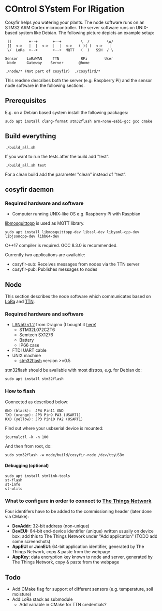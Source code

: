 # **CO**ntrol **SY**stem **F**or **IR**igation

Cosyfir helps you watering your plants. The node software runs on an STM32 ARM Cortex microcontroller. The server software runs on UNIX-based system like Debian. The following picture depicts an example setup:

     []        +--+       +--+         \  /        \o/
     []  <->   |  |  <->  |  |  <->   ( )( )  <->   |
     \/  LoRa  +--+       +--+  MQTT   (  )   SSH  / \

    Sensor    LoRaWAN     TTN          RPi        User
     Node     Gateway    Server       @home

    ./node/* (Not part of cosyfir)  ./cosyfird/*

This readme describes both the server (e.g. Raspberry Pi) and the sensor node software in the following sections.

## Prerequisites

E.g. on a Debian based system install the following packages:

    sudo apt install clang-format stm32flash arm-none-eabi-gcc gcc cmake

## Build everything

    ./build_all.sh

If you want to run the tests after the build add "test".

    ./build_all.sh test

For a clean build add the parameter "clean" instead of "test".

## cosyfir daemon

### Required hardware and software

* Computer running UNIX-like OS e.g. Raspberry Pi with Raspbian

[libmosquittopp](https://mosquitto.org/) is used as MQTT library.

    sudo apt install libmosquittopp-dev libssl-dev libyaml-cpp-dev libjsoncpp-dev libb64-dev

C++17 compiler is required. GCC 8.3.0 is recommended.

Currently two applications are available:

* cosyfir-sub: Receives messages from nodes via the TTN server
* cosyfir-pub: Publishes messages to nodes

## Node

This section describes the node software which communicates based on [LoRa](https://en.wikipedia.org/wiki/LoRa) and [TTN](https://www.thethingsnetwork.org/).

### Required hardware and software

* [LSN50 v1.2](http://www.dragino.com/products/lora-lorawan-end-node/item/128-lsn50.html) from Dragino (I bought it [here](https://www.exp-tech.de/plattformen/internet-of-things-iot/8377/dragino-lsn50-868-12-waterproof-long-range-wireless-lora-sensor-node))
  * STM32L072CZT6
  * Semtech SX1276
  * Battery
  * IP66 case
* FTDI UART cable
* UNIX machine
  * [stm32flash](https://sourceforge.net/p/stm32flash/wiki/Home/) version  >=0.5

stm32flash should be available with most distros, e.g. for Debian do:

    sudo apt install stm32flash

### How to flash

Connected as described below:

    GND (black):  JP4 Pin11 GND
    TXD (orange): JP3 Pin9 PA3 (USART1)
    RXD (yellow): JP3 Pin10 PA2 (USART1)

Find out where your usbserial device is mounted:

    journalctl -k -n 100

And then from root, do:

    sudo stm32flash -w node/build/cosyfir-node /dev/ttyUSBx

#### Debugging (optional)

    sudo apt install stmlink-tools
    st-flash
    st-info
    st-utils

### What to configure in order to connect to [The Things Network](https://www.thethingsnetwork.org/)

Four identifers have to be added to the commissioning header (later done via CMake):

* **DevAddr:** 32-bit address (non-unique)
* **DevEUI:** 64-bit end-device identifier (unique) written usually on device box; add this to The Things Network under "Add application" (TODO add some screenshots)
* **AppEUI** or **JoinEUI**: 64-bit application identifier, generated by The Things Network, copy & paste from the webpage
* **AppKey**: data encryption key known to node and server, generated by The Things Network, copy & paste from the webpage

## Todo

* Add CMake flag for support of different sensors (e.g. temperature, soil moisture)
* Add LoRa stack as submodule
  * Add variable in CMake for TTN credentials?
